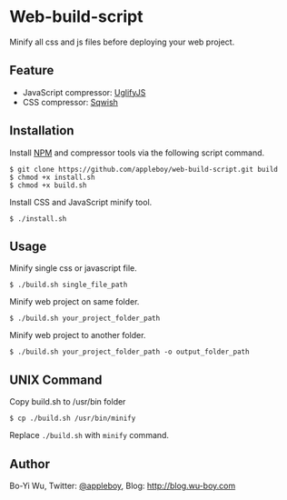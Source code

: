 Web-build-script
================

Minify all css and js files before deploying your web project.

Feature
-------------

* JavaScript compressor: [UglifyJS](https://github.com/mishoo/UglifyJS2)
* CSS compressor: [Sqwish](https://github.com/ded/sqwish)

Installation
-------------

Install [NPM](https://npmjs.org/) and compressor tools via the following script command.

    $ git clone https://github.com/appleboy/web-build-script.git build
    $ chmod +x install.sh
    $ chmod +x build.sh

Install CSS and JavaScript minify tool.

    $ ./install.sh

Usage
-------------

Minify single css or javascript file.

    $ ./build.sh single_file_path

Minify web project on same folder.

    $ ./build.sh your_project_folder_path

Minify web project to another folder.

    $ ./build.sh your_project_folder_path -o output_folder_path

UNIX Command
-------------

Copy build.sh to /usr/bin folder

    $ cp ./build.sh /usr/bin/minify

Replace ``./build.sh`` with ``minify`` command.

Author
-------------

Bo-Yi Wu, Twitter: [@appleboy](http://twitter.com/appleboy "Twitter"), Blog: http://blog.wu-boy.com
